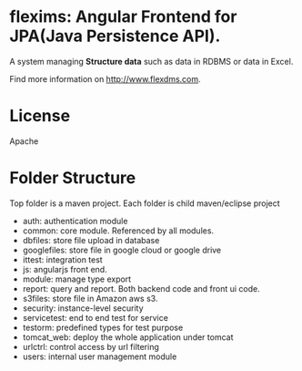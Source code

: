 flexims: Angular Frontend for JPA(Java Persistence API).
=======

A system managing **Structure data** such as data in RDBMS or data in Excel.

Find more information on http://www.flexdms.com.

License
===
Apache

Folder Structure
===
Top folder is a maven project. Each folder is child maven/eclipse project
* auth: authentication module
* common: core module. Referenced by all modules.
* dbfiles: store file upload in database
* googlefiles: store file in google cloud or google drive
* ittest: integration test
* js: angularjs front end.
* module: manage type export 
* report: query and report. Both backend code and front ui code.
* s3files: store file in Amazon aws s3.
* security: instance-level security
* servicetest: end to end test for service
* testorm: predefined types for test purpose
* tomcat_web: deploy the whole application under tomcat
* urlctrl: control access by url filtering
* users: internal user management module



